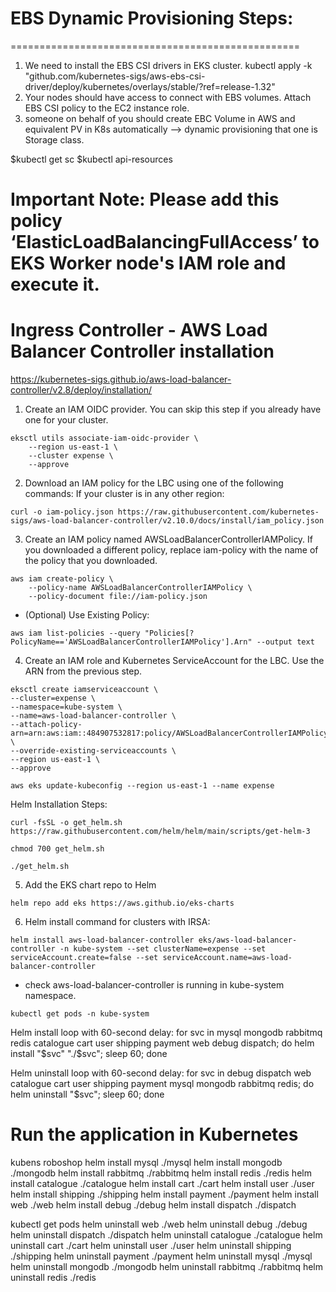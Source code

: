 # EBS Dynamic Provisioning  Steps:
==================================================
1. We need to install the EBS CSI drivers in EKS cluster.
kubectl apply -k "github.com/kubernetes-sigs/aws-ebs-csi-driver/deploy/kubernetes/overlays/stable/?ref=release-1.32"
2. Your nodes should have access to connect with EBS volumes. Attach EBS CSI policy to the EC2 instance role.
3. someone on behalf of you should create EBC Volume in AWS and equivalent PV in K8s automatically --> dynamic provisioning that one is Storage class.

$kubectl get sc
$kubectl api-resources

# Important Note: Please add this policy ‘ElasticLoadBalancingFullAccess’ to EKS Worker node's IAM role and execute it.

# Ingress Controller - AWS Load Balancer Controller installation
https://kubernetes-sigs.github.io/aws-load-balancer-controller/v2.8/deploy/installation/

1. Create an IAM OIDC provider. You can skip this step if you already have one for your cluster.
```
eksctl utils associate-iam-oidc-provider \
    --region us-east-1 \
    --cluster expense \
    --approve
```

2. Download an IAM policy for the LBC using one of the following commands:
If your cluster is in any other region:
```
curl -o iam-policy.json https://raw.githubusercontent.com/kubernetes-sigs/aws-load-balancer-controller/v2.10.0/docs/install/iam_policy.json
```

3. Create an IAM policy named AWSLoadBalancerControllerIAMPolicy. If you downloaded a different policy, replace iam-policy with the name of the policy that you downloaded.
```
aws iam create-policy \
    --policy-name AWSLoadBalancerControllerIAMPolicy \
    --policy-document file://iam-policy.json
```
* (Optional) Use Existing Policy:
```
aws iam list-policies --query "Policies[?PolicyName=='AWSLoadBalancerControllerIAMPolicy'].Arn" --output text

```
4. Create an IAM role and Kubernetes ServiceAccount for the LBC. Use the ARN from the previous step.
```
eksctl create iamserviceaccount \
--cluster=expense \
--namespace=kube-system \
--name=aws-load-balancer-controller \
--attach-policy-arn=arn:aws:iam::484907532817:policy/AWSLoadBalancerControllerIAMPolicy \
--override-existing-serviceaccounts \
--region us-east-1 \
--approve
```

```
aws eks update-kubeconfig --region us-east-1 --name expense
```

Helm Installation Steps:
```
curl -fsSL -o get_helm.sh https://raw.githubusercontent.com/helm/helm/main/scripts/get-helm-3
```
```
chmod 700 get_helm.sh
```
```
./get_helm.sh
```

5. Add the EKS chart repo to Helm
```
helm repo add eks https://aws.github.io/eks-charts
```

6. Helm install command for clusters with IRSA:
```
helm install aws-load-balancer-controller eks/aws-load-balancer-controller -n kube-system --set clusterName=expense --set serviceAccount.create=false --set serviceAccount.name=aws-load-balancer-controller
```

* check aws-load-balancer-controller is running in kube-system namespace.
```
kubectl get pods -n kube-system
```

Helm install loop with 60-second delay:
for svc in mysql mongodb rabbitmq redis catalogue cart user shipping payment web debug dispatch; do helm install "$svc" "./$svc"; sleep 60; done

Helm uninstall loop with 60-second delay:
for svc in debug dispatch web catalogue cart user shipping payment mysql mongodb rabbitmq redis; do helm uninstall "$svc"; sleep 60; done

# Run the application in Kubernetes
kubens roboshop
helm install mysql ./mysql
helm install mongodb ./mongodb
helm install rabbitmq ./rabbitmq
helm install redis ./redis
helm install catalogue ./catalogue
helm install cart ./cart
helm install user ./user
helm install shipping ./shipping
helm install payment ./payment
helm install web ./web
helm install debug ./debug
helm install dispatch ./dispatch

kubectl get pods 
helm uninstall web ./web
helm uninstall debug ./debug
helm uninstall dispatch ./dispatch
helm uninstall catalogue ./catalogue
helm uninstall cart ./cart
helm uninstall user ./user
helm uninstall shipping ./shipping
helm uninstall payment ./payment
helm uninstall mysql ./mysql
helm uninstall mongodb ./mongodb
helm uninstall rabbitmq ./rabbitmq
helm uninstall redis ./redis
